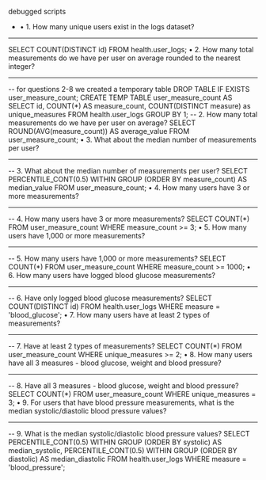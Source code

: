 debugged scripts

- •	1.
How many unique users exist in the logs dataset?
________________________________________
SELECT
  COUNT(DISTINCT id)
FROM health.user_logs;
•	2.
How many total measurements do we have per user on average rounded to the nearest integer?
________________________________________
-- for questions 2-8 we created a temporary table
DROP TABLE IF EXISTS user_measure_count;
CREATE TEMP TABLE user_measure_count AS
SELECT
    id,
    COUNT(*) AS measure_count,
    COUNT(DISTINCT measure) as unique_measures
  FROM health.user_logs
  GROUP BY 1; 
-- 2. How many total measurements do we have per user on average?
SELECT
  ROUND(AVG(measure_count)) AS average_value
FROM user_measure_count;
•	3.
What about the median number of measurements per user?
________________________________________
-- 3. What about the median number of measurements per user?
SELECT
  PERCENTILE_CONT(0.5) WITHIN GROUP (ORDER BY measure_count) AS median_value
FROM user_measure_count;
•	4.
How many users have 3 or more measurements?
________________________________________
-- 4. How many users have 3 or more measurements?
SELECT
  COUNT(*)
FROM user_measure_count
WHERE measure_count >= 3;
•	5.
How many users have 1,000 or more measurements?
________________________________________
-- 5. How many users have 1,000 or more measurements?
SELECT
  COUNT(*)
FROM user_measure_count
WHERE measure_count >= 1000;
•	6.
How many users have logged blood glucose measurements?
________________________________________
-- 6. Have only logged blood glucose measurements?
SELECT
  COUNT(DISTINCT id)
FROM health.user_logs
WHERE measure = 'blood_glucose';
•	7.
How many users have at least 2 types of measurements?
________________________________________
-- 7. Have at least 2 types of measurements?
SELECT
  COUNT(*)
FROM user_measure_count
WHERE unique_measures >= 2;
•	8.
How many users have all 3 measures - blood glucose, weight and blood pressure?
________________________________________
-- 8. Have all 3 measures - blood glucose, weight and blood pressure?
SELECT
  COUNT(*)
FROM user_measure_count
WHERE unique_measures = 3;
•	9.
For users that have blood pressure measurements, what is the median systolic/diastolic blood pressure values?
________________________________________
-- 9.  What is the median systolic/diastolic blood pressure values?
SELECT
  PERCENTILE_CONT(0.5) WITHIN GROUP (ORDER BY systolic) AS median_systolic,
  PERCENTILE_CONT(0.5) WITHIN GROUP (ORDER BY diastolic) AS median_diastolic
FROM health.user_logs
WHERE measure = 'blood_pressure';

